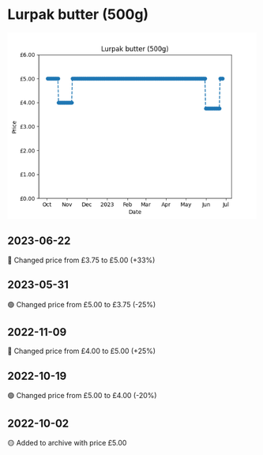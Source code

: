 # Lurpak butter (500g)
![](charts/product-13175011.png)
## 2023-06-22
🔴 Changed price from £3.75 to £5.00 (+33%)
## 2023-05-31
🟢 Changed price from £5.00 to £3.75 (-25%)
## 2022-11-09
🔴 Changed price from £4.00 to £5.00 (+25%)
## 2022-10-19
🟢 Changed price from £5.00 to £4.00 (-20%)
## 2022-10-02
🟡 Added to archive with price £5.00